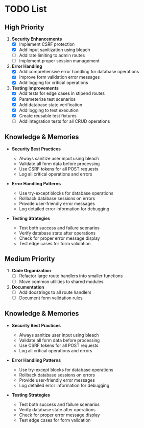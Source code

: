 # TODO List

## High Priority
1. **Security Enhancements**
   - [x] Implement CSRF protection
   - [x] Add input sanitization using bleach
   - [ ] Add rate limiting to admin routes
   - [ ] Implement proper session management

2. **Error Handling**
   - [x] Add comprehensive error handling for database operations
   - [x] Improve form validation error messages
   - [x] Add logging for critical operations

3. **Testing Improvements**
   - [x] Add tests for edge cases in stipend routes
   - [x] Parameterize test scenarios
   - [x] Add database state verification
   - [x] Add logging to test execution
   - [x] Create reusable test fixtures
   - [ ] Add integration tests for all CRUD operations

## Knowledge & Memories
- **Security Best Practices**
  * Always sanitize user input using bleach
  * Validate all form data before processing
  * Use CSRF tokens for all POST requests
  * Log all critical operations and errors

- **Error Handling Patterns**
  * Use try-except blocks for database operations
  * Rollback database sessions on errors
  * Provide user-friendly error messages
  * Log detailed error information for debugging

- **Testing Strategies**
  * Test both success and failure scenarios
  * Verify database state after operations
  * Check for proper error message display
  * Test edge cases for form validation

## Medium Priority
1. **Code Organization**
   - [ ] Refactor large route handlers into smaller functions
   - [ ] Move common utilities to shared modules

2. **Documentation**
   - [ ] Add docstrings to all route handlers
   - [ ] Document form validation rules

## Knowledge & Memories
- **Security Best Practices**
  * Always sanitize user input using bleach
  * Validate all form data before processing
  * Use CSRF tokens for all POST requests
  * Log all critical operations and errors

- **Error Handling Patterns**
  * Use try-except blocks for database operations
  * Rollback database sessions on errors
  * Provide user-friendly error messages
  * Log detailed error information for debugging

- **Testing Strategies**
  * Test both success and failure scenarios
  * Verify database state after operations
  * Check for proper error message display
  * Test edge cases for form validation

